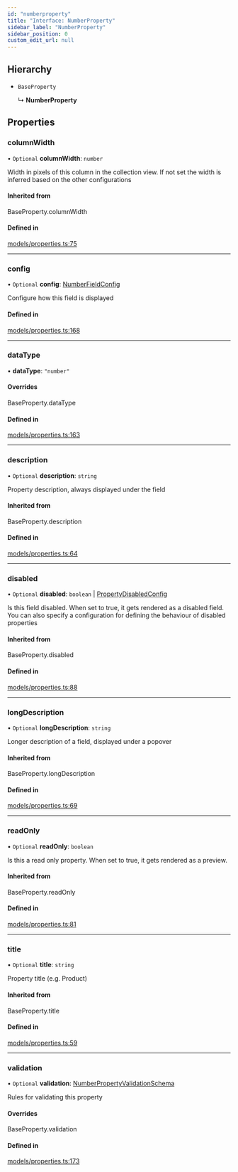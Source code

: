 ```yaml
---
id: "numberproperty"
title: "Interface: NumberProperty"
sidebar_label: "NumberProperty"
sidebar_position: 0
custom_edit_url: null
---
```


## Hierarchy

- `BaseProperty`

  ↳ **NumberProperty**

## Properties

### columnWidth

• `Optional` **columnWidth**: `number`

Width in pixels of this column in the collection view. If not set
the width is inferred based on the other configurations

#### Inherited from

BaseProperty.columnWidth

#### Defined in

[models/properties.ts:75](https://github.com/Camberi/firecms/blob/b1328ad/src/models/properties.ts#L75)

___

### config

• `Optional` **config**: [NumberFieldConfig](numberfieldconfig.md)

Configure how this field is displayed

#### Defined in

[models/properties.ts:168](https://github.com/Camberi/firecms/blob/b1328ad/src/models/properties.ts#L168)

___

### dataType

• **dataType**: ``"number"``

#### Overrides

BaseProperty.dataType

#### Defined in

[models/properties.ts:163](https://github.com/Camberi/firecms/blob/b1328ad/src/models/properties.ts#L163)

___

### description

• `Optional` **description**: `string`

Property description, always displayed under the field

#### Inherited from

BaseProperty.description

#### Defined in

[models/properties.ts:64](https://github.com/Camberi/firecms/blob/b1328ad/src/models/properties.ts#L64)

___

### disabled

• `Optional` **disabled**: `boolean` \| [PropertyDisabledConfig](../types/propertydisabledconfig.md)

Is this field disabled. When set to true, it gets rendered as a
disabled field. You can also specify a configuration for defining the
behaviour of disabled properties

#### Inherited from

BaseProperty.disabled

#### Defined in

[models/properties.ts:88](https://github.com/Camberi/firecms/blob/b1328ad/src/models/properties.ts#L88)

___

### longDescription

• `Optional` **longDescription**: `string`

Longer description of a field, displayed under a popover

#### Inherited from

BaseProperty.longDescription

#### Defined in

[models/properties.ts:69](https://github.com/Camberi/firecms/blob/b1328ad/src/models/properties.ts#L69)

___

### readOnly

• `Optional` **readOnly**: `boolean`

Is this a read only property. When set to true, it gets rendered as a
preview.

#### Inherited from

BaseProperty.readOnly

#### Defined in

[models/properties.ts:81](https://github.com/Camberi/firecms/blob/b1328ad/src/models/properties.ts#L81)

___

### title

• `Optional` **title**: `string`

Property title (e.g. Product)

#### Inherited from

BaseProperty.title

#### Defined in

[models/properties.ts:59](https://github.com/Camberi/firecms/blob/b1328ad/src/models/properties.ts#L59)

___

### validation

• `Optional` **validation**: [NumberPropertyValidationSchema](numberpropertyvalidationschema.md)

Rules for validating this property

#### Overrides

BaseProperty.validation

#### Defined in

[models/properties.ts:173](https://github.com/Camberi/firecms/blob/b1328ad/src/models/properties.ts#L173)
